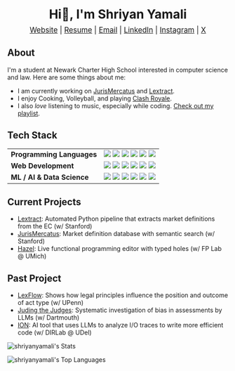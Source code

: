 <h1 align="center">Hi👋, I'm Shriyan Yamali</h1>

<p align="center" style="font-size: 1.2em; margin-top: -10px;">
  <a href="https://www.shriyanyamali.tech/">Website</a> |
  <a href="https://www.shriyanyamali.tech/Shriyan%20Yamali%20Resume.pdf">Resume</a> |
  <a href="mailto:yamalishriyan@gmail.com">Email</a> |
  <a href="https://www.linkedin.com/in/shriyanyamali/">LinkedIn</a> |
  <a href="https://www.instagram.com/shriyanyamali/">Instagram</a> |
  <a href="https://x.com/shriyanyamali">X</a>
</p>

## About

I'm a student at Newark Charter High School interested in computer science and law. Here are some things about me:

- I am currently working on [JurisMercatus](https://jurismercatus.vercel.app/) and [Lextract](https://github.com/shriyanyamali/Lextract).
- I enjoy Cooking, Volleyball, and playing [Clash Royale](https://royaleapi.com/player/YL0YPJRG8).
- I also _love_ listening to music, especially while coding. [Check out my playlist](https://music.apple.com/us/playlist/shriyans-songs-pt-2/pl.u-JPAZbdmtL5lRpxZ).

## Tech Stack

<table>
  <tr>
  <td><strong>Programming Languages</strong></td>
  <td>
    <img src="https://img.shields.io/badge/OCaml-%23347CAC.svg?style=flat-square&logo=ocaml&logoColor=white"/>
    <img src="https://img.shields.io/badge/Python-3670A0?style=flat-square&logo=python&logoColor=ffdd54"/>
    <img src="https://img.shields.io/badge/Java-%23ED8B00.svg?style=flat-square&logo=openjdk&logoColor=white"/>
    <img src="https://img.shields.io/badge/JavaScript-%23323330.svg?style=flat-square&logo=javascript&logoColor=%23F7DF1E"/>
    <img src="https://img.shields.io/badge/TypeScript-3178C6.svg?style=flat-square&logo=typescript&logoColor=white"/>
    <img src="https://img.shields.io/badge/LaTeX-%23008080.svg?style=flat-square&logo=latex&logoColor=white"/>
  </td>
</tr>

<tr>
  <td><strong>Web Development</strong></td>
  <td>
    <img src="https://img.shields.io/badge/React-%2320232a.svg?style=flat-square&logo=react&logoColor=%2361DAFB"/>
    <img src="https://img.shields.io/badge/Next.js-000000?style=flat-square&logo=next.js&logoColor=white"/>
    <img src="https://img.shields.io/badge/Framer-05F?style=flat-square&logo=framer&logoColor=white"/>
    <img src="https://img.shields.io/badge/Tailwind%20CSS-38B2AC.svg?style=flat-square&logo=tailwind-css&logoColor=white"/>
    <img src="https://img.shields.io/badge/HTML5-E34F26?style=flat-square&logo=html5&logoColor=white"/>
    <img src="https://img.shields.io/badge/CSS-639?style=flat-square&logo=css&logoColor=fff"/>
  </td>
</tr>

<tr>
  <td><strong>ML / AI & Data Science</strong></td>
  <td>
    <img src="https://img.shields.io/badge/TensorFlow-FF6F00?style=flat-square&logo=tensorflow&logoColor=white"/>
    <img src="https://img.shields.io/badge/PyTorch-EE4C2C?style=flat-square&logo=pytorch&logoColor=white"/>
    <img src="https://custom-icon-badges.demolab.com/badge/Matplotlib-71D291?style=flat-square&logo=matplotlib&logoColor=fff"/>
    <img src="https://img.shields.io/badge/NumPy-013243?style=flat-square&logo=numpy&logoColor=white"/>
    <img src="https://img.shields.io/badge/Pandas-150458?style=flat-square&logo=pandas&logoColor=white"/>
    <img src="https://img.shields.io/badge/Pinecone-000000.svg?style=flat-square&logo=pinecone&logoColor=white"/>
  </td>
</tr>
</table>

## Current Projects

-  [Lextract](https://github.com/shriyanyamali/Lextract): Automated Python pipeline that extracts market definitions from the EC (w/ Stanford)
- [JurisMercatus](https://jurismercatus.vercel.app/): Market definition database with semantic search (w/ Stanford)
- [Hazel](https://github.com/hazelgrove/hazel): Live functional programming editor with typed holes (w/ FP Lab @ UMich)

## Past Project

- [LexFlow](https://github.com/shriyanyamali/LexFlow): Shows how legal principles influence the position and outcome of act type (w/ UPenn)
- [Juding the Judges](https://doi.org/10.48550/arXiv.2406.07791): Systematic investigation of bias in assessments by LLMs (w/ Dartmouth)
- [ION](https://escholarship.org/uc/item/4d4097dx): AI tool that uses LLMs to analyze I/O traces to write more efficient code (w/ DIRLab @ UDel)

![shriyanyamali's Stats](https://github-readme-stats.vercel.app/api?username=shriyanyamali&theme=gotham&show_icons=true&hide_border=true&count_private=true)

![shriyanyamali's Top Languages](https://github-readme-stats.vercel.app/api/top-langs/?username=shriyanyamali&theme=gotham&show_icons=true&hide_border=true&layout=compact)


<!-- <img src="https://duolingo-stats-card.vercel.app/api?username=shriyanyamali&theme=github-dark&sort=xp" alt="Duolingo Stats"/> -->

<!-- ![shriyanyamali's Streak](https://github-readme-streak-stats.herokuapp.com/?user=shriyanyamali&theme=vue-dark&hide_border=true) -->

<!-- GitHub Actions -->

<!-- ![Language distribution](metrics.languages.indepth.svg) -->

<!-- ![Commit calendar](metrics.isocalendar.svg) -->
